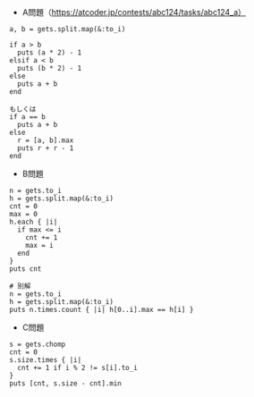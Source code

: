 - A問題（https://atcoder.jp/contests/abc124/tasks/abc124_a）

```
a, b = gets.split.map(&:to_i)

if a > b
  puts (a * 2) - 1
elsif a < b
  puts (b * 2) - 1
else
  puts a + b
end

もしくは
if a == b
  puts a + b
else
  r = [a, b].max
  puts r + r - 1
end
```

- B問題
```
n = gets.to_i
h = gets.split.map(&:to_i)
cnt = 0
max = 0
h.each { |i|
  if max <= i
    cnt += 1
    max = i
  end
}
puts cnt

# 別解
n = gets.to_i
h = gets.split.map(&:to_i)
puts n.times.count { |i| h[0..i].max == h[i] }
```

- C問題
```
s = gets.chomp
cnt = 0
s.size.times { |i|
  cnt += 1 if i % 2 != s[i].to_i
}
puts [cnt, s.size - cnt].min
```
